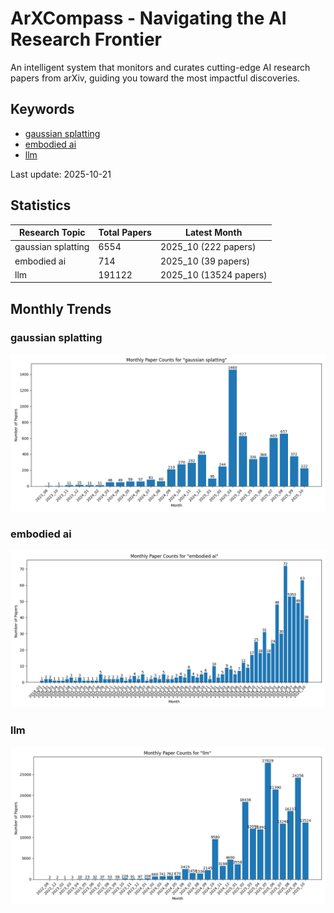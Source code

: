 # ArXCompass - Navigating the AI Research Frontier
An intelligent system that monitors and curates cutting-edge AI research papers from arXiv, guiding you toward the most impactful discoveries.

## Keywords

- [gaussian splatting](gaussian_splatting/)
- [embodied ai](embodied_ai/)
- [llm](llm/)

Last update: 2025-10-21

## Statistics

| Research Topic | Total Papers | Latest Month |
| --- | --- | --- |
| gaussian splatting | 6554 | 2025_10 (222 papers) |
| embodied ai | 714 | 2025_10 (39 papers) |
| llm | 191122 | 2025_10 (13524 papers) |

## Monthly Trends

### gaussian splatting

![Monthly Paper Counts for gaussian splatting](gaussian_splatting/monthly_stats.png)

### embodied ai

![Monthly Paper Counts for embodied ai](embodied_ai/monthly_stats.png)

### llm

![Monthly Paper Counts for llm](llm/monthly_stats.png)

